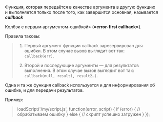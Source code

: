 Функция, которая передаётся в качестве аргумента в другую функцию и выполняется только после того, как завершится основная, называется ***callback***

Колбэк с первым аргументом-ошибкой» (**«error-first callback»**).

Правила таковы:

>1. Первый аргумент функции callback зарезервирован для ошибки. В этом случае вызов выглядит вот так:  
>``callback(err)``.
>
>2. Второй и последующие аргументы — для результатов выполнения. В этом случае вызов выглядит вот так:  
>``callback(null, result1, result2…)``.

Одна и та же функция callback используется и для информирования об ошибке, и для передачи результатов.

Пример:
>loadScript('/my/script.js', function(error, script) {
>  if (error) {
>    // обрабатываем ошибку
>  } else {
>    // скрипт успешно загружен
>  }
>});